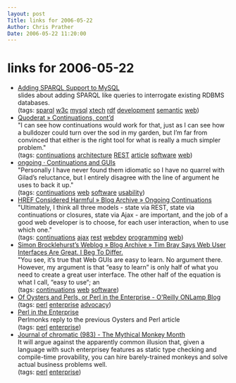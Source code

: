 ```yaml
---
layout: post
Title: links for 2006-05-22  
Author: Chris Prather
Date: 2006-05-22 11:20:00
---
```


# links for 2006-05-22
<ul class="delicious">
	<li>
		<div class="delicious-link"><a href="http://www.w3.org/2006/Talks/0518-SPASQL/">Adding SPARQL Support to MySQL</a></div>
		<div class="delicious-extended">slides about adding SPARQL like queries to interrogate existing RDBMS databases.</div>
		<div class="delicious-tags">(tags: <a href="http://del.icio.us/perigrin/sparql">sparql</a> <a href="http://del.icio.us/perigrin/w3c">w3c</a> <a href="http://del.icio.us/perigrin/mysql">mysql</a> <a href="http://del.icio.us/perigrin/xtech">xtech</a> <a href="http://del.icio.us/perigrin/rdf">rdf</a> <a href="http://del.icio.us/perigrin/development">development</a> <a href="http://del.icio.us/perigrin/semantic">semantic</a> <a href="http://del.icio.us/perigrin/web">web</a>)</div>
	</li>
	<li>
		<div class="delicious-link"><a href="http://www.megginson.com/blogs/quoderat/archives/2006/05/20/continuations-contd/">Quoderat » Continuations, cont’d</a></div>
		<div class="delicious-extended">"I can see how continuations would work for that, just as I can see how a bulldozer could turn over the sod in my garden, but I’m far from convinced that either is the right tool for what is really a much simpler problem."</div>
		<div class="delicious-tags">(tags: <a href="http://del.icio.us/perigrin/continuations">continuations</a> <a href="http://del.icio.us/perigrin/architecture">architecture</a> <a href="http://del.icio.us/perigrin/REST">REST</a> <a href="http://del.icio.us/perigrin/article">article</a> <a href="http://del.icio.us/perigrin/software">software</a> <a href="http://del.icio.us/perigrin/web">web</a>)</div>
	</li>
	<li>
		<div class="delicious-link"><a href="http://www.tbray.org/ongoing/When/200x/2006/05/19/Continuations-and-GUIs">ongoing · Continuations and GUIs</a></div>
		<div class="delicious-extended">"Personally I have never found them idiomatic so I have no quarrel with Gilad’s reluctance, but I entirely disagree with the line of argument he uses to back it up."</div>
		<div class="delicious-tags">(tags: <a href="http://del.icio.us/perigrin/continuations">continuations</a> <a href="http://del.icio.us/perigrin/web">web</a> <a href="http://del.icio.us/perigrin/software">software</a> <a href="http://del.icio.us/perigrin/usability">usability</a>)</div>
	</li>
	<li>
		<div class="delicious-link"><a href="http://smallthought.com/avi/?p=14">HREF Considered Harmful » Blog Archive » Ongoing Continuations</a></div>
		<div class="delicious-extended">"Ultimately, I think all three models - state via REST, state via continuations or closures, state via Ajax - are important, and the job of a good web developer is to choose, for each user interaction, when to use which one."</div>
		<div class="delicious-tags">(tags: <a href="http://del.icio.us/perigrin/continuations">continuations</a> <a href="http://del.icio.us/perigrin/ajax">ajax</a> <a href="http://del.icio.us/perigrin/rest">rest</a> <a href="http://del.icio.us/perigrin/webdev">webdev</a> <a href="http://del.icio.us/perigrin/programming">programming</a> <a href="http://del.icio.us/perigrin/web">web</a>)</div>
	</li>
	<li>
		<div class="delicious-link"><a href="http://www.psynixis.com/blog/?p=145">Simon Brocklehurst’s Weblog » Blog Archive » Tim Bray Says Web User Interfaces Are Great. I Beg To Differ.</a></div>
		<div class="delicious-extended">"You see, it’s true that Web GUIs are easy to learn. No argument there. However, my argument is that “easy to learn” is only half of what you need to create a great user interface. The other half of the equation is what I call, “easy to use“; an</div>
		<div class="delicious-tags">(tags: <a href="http://del.icio.us/perigrin/continuations">continuations</a> <a href="http://del.icio.us/perigrin/web">web</a> <a href="http://del.icio.us/perigrin/software">software</a>)</div>
	</li>
	<li>
		<div class="delicious-link"><a href="http://www.oreillynet.com/onlamp/blog/2006/05/of_oysters_and_perls_or_perl_i.html?CMP=OTC-3W3B95036222&ATT=Of+Oysters+and+Perls+or+Perl+in+the+Enterprise">Of Oysters and Perls, or Perl in the Enterprise - O'Reilly ONLamp Blog</a></div>
		<div class="delicious-tags">(tags: <a href="http://del.icio.us/perigrin/perl">perl</a> <a href="http://del.icio.us/perigrin/enterprise">enterprise</a> <a href="http://del.icio.us/perigrin/advocacy">advocacy</a>)</div>
	</li>
	<li>
		<div class="delicious-link"><a href="http://perlmonks.org/?node_id=550080">Perl in the Enterprise</a></div>
		<div class="delicious-extended">Perlmonks reply to the previous Oysters and Perl article</div>
		<div class="delicious-tags">(tags: <a href="http://del.icio.us/perigrin/perl">perl</a> <a href="http://del.icio.us/perigrin/enterprise">enterprise</a>)</div>
	</li>
	<li>
		<div class="delicious-link"><a href="http://use.perl.org/~chromatic/journal/29651?from=rss">Journal of chromatic (983) - The Mythical Monkey Month</a></div>
		<div class="delicious-extended">It will argue against the apparently common illusion that, given a language with such enterprisey features as static type checking and compile-time provability, you can hire barely-trained monkeys and solve actual business problems well.</div>
		<div class="delicious-tags">(tags: <a href="http://del.icio.us/perigrin/perl">perl</a> <a href="http://del.icio.us/perigrin/enterprise">enterprise</a>)</div>
	</li>
</ul>

